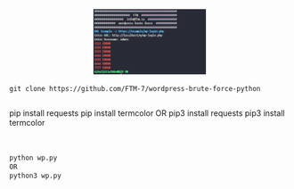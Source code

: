 <div align="center">
    <img width="40%" src="https://raw.githubusercontent.com/FTM-7/wordpress-brute-force/main/Capture.PNG" alt="">
</div>


```
git clone https://github.com/FTM-7/wordpress-brute-force-python
```
```
```
pip install requests
pip install termcolor
OR
pip3 install requests
pip3 install termcolor
```


python wp.py
OR
python3 wp.py
```
